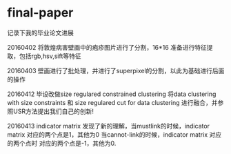 # final-paper
记录下我的毕业论文进展


20160402
将敦煌病害壁画中的疱疹图片进行了分割，16*16
准备进行特征提取，包括rgb,hsv,sift等特征

20160403
壁画进行了批处理，并进行了superpixel的分割，以此为基础进行后面的操作

20160412
毕设改做size regulared constrained clustering
将data clustering with size constraints 和 size regulared cut for data clustering 进行融合，并参照USR方法提出我们自己的创新!

20160413
indicator matrix 发现了新的理解，当mustlink的时候，indicator matrix 对应的两个点是1，其他为0
当cannot-link的时候，indicator matrix 对应的两个点时 对应的两个点是-1，其他为0.

